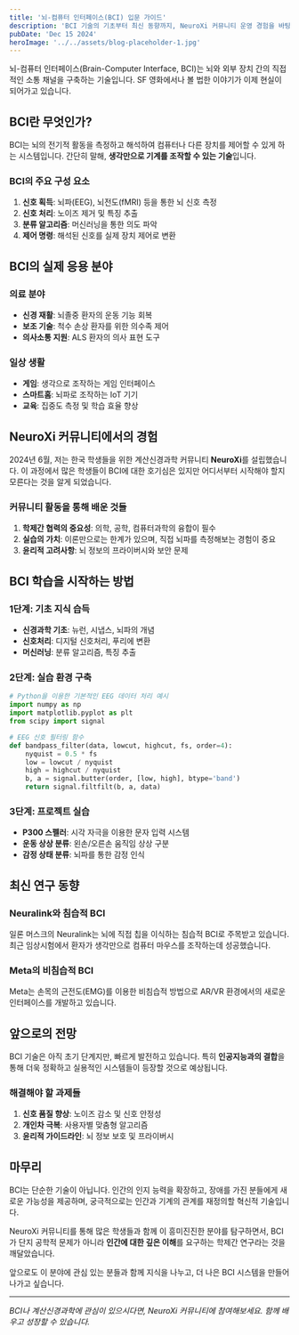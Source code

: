 ```yaml
---
title: '뇌-컴퓨터 인터페이스(BCI) 입문 가이드'
description: 'BCI 기술의 기초부터 최신 동향까지, NeuroXi 커뮤니티 운영 경험을 바탕으로 한 완전 입문 가이드'
pubDate: 'Dec 15 2024'
heroImage: '../../assets/blog-placeholder-1.jpg'
---
```


뇌-컴퓨터 인터페이스(Brain-Computer Interface, BCI)는 뇌와 외부 장치 간의 직접적인 소통 채널을 구축하는 기술입니다. SF 영화에서나 볼 법한 이야기가 이제 현실이 되어가고 있습니다.

## BCI란 무엇인가?

BCI는 뇌의 전기적 활동을 측정하고 해석하여 컴퓨터나 다른 장치를 제어할 수 있게 하는 시스템입니다. 간단히 말해, **생각만으로 기계를 조작할 수 있는 기술**입니다.

### BCI의 주요 구성 요소

1. **신호 획득**: 뇌파(EEG), 뇌전도(fMRI) 등을 통한 뇌 신호 측정
2. **신호 처리**: 노이즈 제거 및 특징 추출
3. **분류 알고리즘**: 머신러닝을 통한 의도 파악
4. **제어 명령**: 해석된 신호를 실제 장치 제어로 변환

## BCI의 실제 응용 분야

### 의료 분야
- **신경 재활**: 뇌졸중 환자의 운동 기능 회복
- **보조 기술**: 척수 손상 환자를 위한 의수족 제어
- **의사소통 지원**: ALS 환자의 의사 표현 도구

### 일상 생활
- **게임**: 생각으로 조작하는 게임 인터페이스
- **스마트홈**: 뇌파로 조작하는 IoT 기기
- **교육**: 집중도 측정 및 학습 효율 향상

## NeuroXi 커뮤니티에서의 경험

2024년 6월, 저는 한국 학생들을 위한 계산신경과학 커뮤니티 **NeuroXi**를 설립했습니다. 이 과정에서 많은 학생들이 BCI에 대한 호기심은 있지만 어디서부터 시작해야 할지 모른다는 것을 알게 되었습니다.

### 커뮤니티 활동을 통해 배운 것들

1. **학제간 협력의 중요성**: 의학, 공학, 컴퓨터과학의 융합이 필수
2. **실습의 가치**: 이론만으로는 한계가 있으며, 직접 뇌파를 측정해보는 경험이 중요
3. **윤리적 고려사항**: 뇌 정보의 프라이버시와 보안 문제

## BCI 학습을 시작하는 방법

### 1단계: 기초 지식 습득
- **신경과학 기초**: 뉴런, 시냅스, 뇌파의 개념
- **신호처리**: 디지털 신호처리, 푸리에 변환
- **머신러닝**: 분류 알고리즘, 특징 추출

### 2단계: 실습 환경 구축
```python
# Python을 이용한 기본적인 EEG 데이터 처리 예시
import numpy as np
import matplotlib.pyplot as plt
from scipy import signal

# EEG 신호 필터링 함수
def bandpass_filter(data, lowcut, highcut, fs, order=4):
    nyquist = 0.5 * fs
    low = lowcut / nyquist
    high = highcut / nyquist
    b, a = signal.butter(order, [low, high], btype='band')
    return signal.filtfilt(b, a, data)
```

### 3단계: 프로젝트 실습
- **P300 스펠러**: 시각 자극을 이용한 문자 입력 시스템
- **운동 상상 분류**: 왼손/오른손 움직임 상상 구분
- **감정 상태 분류**: 뇌파를 통한 감정 인식

## 최신 연구 동향

### Neuralink와 침습적 BCI
일론 머스크의 Neuralink는 뇌에 직접 칩을 이식하는 침습적 BCI로 주목받고 있습니다. 최근 임상시험에서 환자가 생각만으로 컴퓨터 마우스를 조작하는데 성공했습니다.

### Meta의 비침습적 BCI
Meta는 손목의 근전도(EMG)를 이용한 비침습적 방법으로 AR/VR 환경에서의 새로운 인터페이스를 개발하고 있습니다.

## 앞으로의 전망

BCI 기술은 아직 초기 단계지만, 빠르게 발전하고 있습니다. 특히 **인공지능과의 결합**을 통해 더욱 정확하고 실용적인 시스템들이 등장할 것으로 예상됩니다.

### 해결해야 할 과제들
1. **신호 품질 향상**: 노이즈 감소 및 신호 안정성
2. **개인차 극복**: 사용자별 맞춤형 알고리즘
3. **윤리적 가이드라인**: 뇌 정보 보호 및 프라이버시

## 마무리

BCI는 단순한 기술이 아닙니다. 인간의 인지 능력을 확장하고, 장애를 가진 분들에게 새로운 가능성을 제공하며, 궁극적으로는 인간과 기계의 관계를 재정의할 혁신적 기술입니다.

NeuroXi 커뮤니티를 통해 많은 학생들과 함께 이 흥미진진한 분야를 탐구하면서, BCI가 단지 공학적 문제가 아니라 **인간에 대한 깊은 이해**를 요구하는 학제간 연구라는 것을 깨달았습니다.

앞으로도 이 분야에 관심 있는 분들과 함께 지식을 나누고, 더 나은 BCI 시스템을 만들어 나가고 싶습니다.

---

*BCI나 계산신경과학에 관심이 있으시다면, NeuroXi 커뮤니티에 참여해보세요. 함께 배우고 성장할 수 있습니다.*